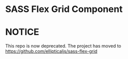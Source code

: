 SASS Flex Grid Component
===========================

# NOTICE

This repo is now deprecated. The project has moved to https://github.com/ellipticaljs/sass-flex-grid

